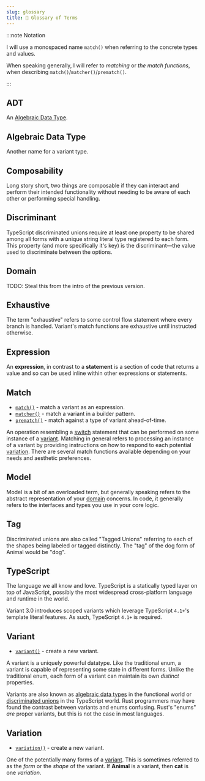 ```yaml
---
slug: glossary
title: 📑 Glossary of Terms
---
```



:::note Notation

I will use a monospaced name `match()` when referring to the concrete types and values.

When speaking generally, I will refer to *matching* or *the match functions*, when describing `match()`/`matcher()`/`prematch()`.

:::
## ADT

An [Algebraic Data Type](#algebraic-data-type).

## Algebraic Data Type

Another name for a variant type.

## Composability

Long story short, two things are composable if they can interact and perform their intended functionality without needing to be aware of each other or performing special handling.

## Discriminant

TypeScript discriminated unions require at least one property to be shared among all forms with a unique string literal type registered to each form. This property (and more specifically it's key) is the discriminant—the value used to discriminate between the options.

## Domain

TODO: Steal this from the intro of the previous version.

## Exhaustive

The term "exhaustive" refers to some control flow statement where every branch is handled. Variant's match functions are exhaustive until instructed otherwise.

## Expression

An **expression**, in contrast to a **statement** is a section of code that returns a value and so can be used inline within other expressions or statements. 

## Match
 - [`match()`](api#match) - match a variant as an expression.
 - [`matcher()`](api#matcher) - match a variant in a builder pattern.
 - [`prematch()`](api#prematch) - match against a type of variant ahead-of-time.

An operation resembling a [switch](https://developer.mozilla.org/en-US/docs/Web/JavaScript/Reference/Statements/switch) statement that can be performed on some instance of a [variant](#variant). Matching in general refers to processing an instance of a variant by providing instructions on how to respond to each potential [variation](#variation). There are several match functions available depending on your needs and aesthetic preferences.

## Model

Model is a bit of an overloaded term, but generally speaking refers to the abstract representation of your [domain](#domain) concerns. In code, it generally refers to the interfaces and types you use in your core logic.

## Tag

Discriminated unions are also called "Tagged Unions" referring to each of the shapes being labeled or tagged distinctly. The "tag" of the dog form of Animal would be "dog". 

## TypeScript

The language we all know and love. TypeScript is a statically typed layer on top of JavaScript, possibly the most widespread cross-platform language and runtime in the world.

Variant 3.0 introduces scoped variants which leverage TypeScript `4.1+`'s template literal features. As such, TypeScript `4.1+` is required. 

## Variant

 - [`variant()`](api#variant) - create a new variant.

A variant is a uniquely powerful datatype. Like the traditional enum, a variant is capable of representing some state in different forms. Unlike the traditional enum, each form of a variant can maintain its own *distinct* properties.

Variants are also known as [algebraic data types](https://www.cs.cornell.edu/courses/cs3110/2019sp/textbook/data/algebraic_data_types.html) in the functional world or [discriminated unions](https://basarat.gitbook.io/typescript/type-system/discriminated-unions) in the TypeScript world. Rust programmers may have found the contrast between variants and enums confusing. Rust's "enums" *are* proper variants, but this is not the case in most languages.

## Variation

 - [`variation()`](api#variation) - create a new variant.

One of the potentially many forms of a [variant](#variant). This is sometimes referred to as the *form* or the *shape* of the variant. If **Animal** is a variant, then **cat** is one *variation*.